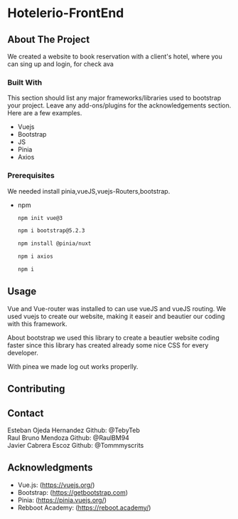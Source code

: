 # Hotelerio-FrontEnd

<!-- ABOUT THE PROJECT -->
## About The Project

We created a website to book reservation with a client's hotel, where you can sing up and login, for check ava



### Built With

This section should list any major frameworks/libraries used to bootstrap your project. Leave any add-ons/plugins for the acknowledgements section. Here are a few examples.

* Vuejs
* Bootstrap
* JS
* Pinia
* Axios

<!-- GETTING STARTED -->

### Prerequisites

We needed install pinia,vueJS,vuejs-Routers,bootstrap.
* npm
  ```sh
  npm init vue@3
  ```
    ```sh
  npm i bootstrap@5.2.3
  ```
    ```sh
  npm install @pinia/nuxt
  ```
    ```sh
  npm i axios
  ```
  ```sh
  npm i
  ```

## Usage
 Vue and Vue-router was installed to can use vueJS and vueJS routing.
 We used vuejs to create our website, making it easeir and beautier our coding with this framework.
 
 About bootstrap we used this library to create a beautier website coding faster since this library has created already some nice CSS for every developer.
 
 With pinea we made log out works properlly.


<!-- CONTRIBUTING -->
## Contributing




<!-- CONTACT -->
## Contact

Esteban Ojeda Hernandez Github: @TebyTeb
<br>
Raul Bruno Mendoza Github: @RaulBM94
<br>
Javier Cabrera Escoz  Github: @Tommmyscrits


<!-- ACKNOWLEDGMENTS -->
## Acknowledgments

* Vue.js: (https://vuejs.org/)
* Bootstrap: (https://getbootstrap.com)
* Pinia: (https://pinia.vuejs.org/)
* Rebboot Academy: (https://reboot.academy/)
